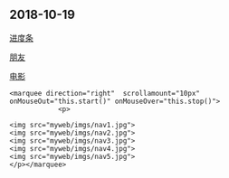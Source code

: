 ## 2018-10-19

[进度条](myweb/index.html)

[朋友](myweb/friend.html)

[电影](myweb/video.html)



```
<marquee direction="right"  scrollamount="10px"   onMouseOut="this.start()" onMouseOver="this.stop()">
        	<p>
			
<img src="myweb/imgs/nav1.jpg">
<img src="myweb/imgs/nav2.jpg">
<img src="myweb/imgs/nav3.jpg">
<img src="myweb/imgs/nav4.jpg">
<img src="myweb/imgs/nav5.jpg">
</p></marquee>



```


